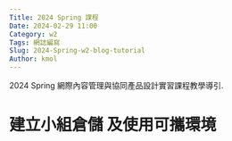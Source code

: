 ```yaml
---
Title: 2024 Spring 課程
Date: 2024-02-29 11:00
Category: w2
Tags: 網誌編寫
Slug: 2024-Spring-w2-blog-tutorial
Author: kmol
---
```


2024 Spring 網際內容管理與協同產品設計實習課程教學導引.

<!-- PELICAN_END_SUMMARY -->

# 建立小組倉儲 及使用可攜環境


